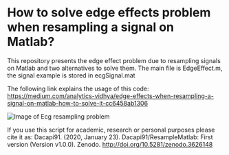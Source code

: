 # How to solve edge effects problem when resampling a signal on Matlab?

This repository presents the edge effect problem due to resampling signals on Matlab and two alternatives to solve them. The main file is EdgeEffect.m, the signal example is stored in ecgSignal.mat

The following link explains the usage of this code: https://medium.com/analytics-vidhya/edge-effects-when-resampling-a-signal-on-matlab-how-to-solve-it-cc6458ab1306

![Image of Ecg resampling problem](https://user-images.githubusercontent.com/55755680/73375982-4c35d700-4282-11ea-85c2-44beb81d662c.png)

If you use this script for academic, research or personal purposes please cite it as:
Dacapi91. (2020, January 23). Dacapi91/ResampleMatlab: First version (Version v1.0.0). Zenodo. http://doi.org/10.5281/zenodo.3626148



